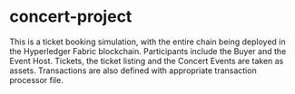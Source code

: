 # concert-project

This is a ticket booking simulation, with the entire chain being deployed in the Hyperledger Fabric blockchain. Participants include the Buyer and the Event Host. Tickets, the ticket listing and the Concert Events are taken as assets. Transactions are also defined with appropriate transaction processor file.
